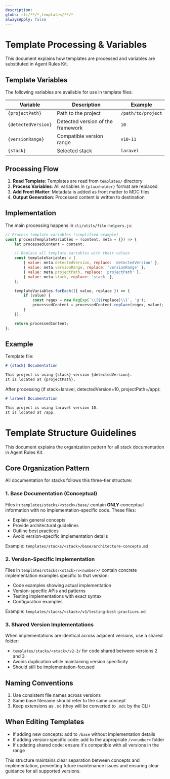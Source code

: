 ```yaml
---
description:
globs: cli/**/*,templates/**/*
alwaysApply: false
---
```


# Template Processing & Variables

This document explains how templates are processed and variables are substituted in Agent Rules Kit.

## Template Variables

The following variables are available for use in template files:

| Variable            | Description                       | Example            |
| ------------------- | --------------------------------- | ------------------ |
| `{projectPath}`     | Path to the project               | `/path/to/project` |
| `{detectedVersion}` | Detected version of the framework | `10`               |
| `{versionRange}`    | Compatible version range          | `v10-11`           |
| `{stack}`           | Selected stack                    | `laravel`          |

## Processing Flow

1. **Read Template**: Templates are read from `templates/` directory
2. **Process Variables**: All variables in `{placeholder}` format are replaced
3. **Add Front Matter**: Metadata is added as front matter to MDC files
4. **Output Generation**: Processed content is written to destination

## Implementation

The main processing happens in `cli/utils/file-helpers.js`:

```javascript
// Process template variables (simplified example)
const processTemplateVariables = (content, meta = {}) => {
	let processedContent = content;

	// Replace all template variables with their values
	const templateVariables = [
		{ value: meta.detectedVersion, replace: 'detectedVersion' },
		{ value: meta.versionRange, replace: 'versionRange' },
		{ value: meta.projectPath, replace: 'projectPath' },
		{ value: meta.stack, replace: 'stack' },
	];

	templateVariables.forEach(({ value, replace }) => {
		if (value) {
			const regex = new RegExp(`\\{${replace}\\}`, 'g');
			processedContent = processedContent.replace(regex, value);
		}
	});

	return processedContent;
};
```

## Example

Template file:

```markdown
# {stack} Documentation

This project is using {stack} version {detectedVersion}.
It is located at {projectPath}.
```

After processing (if stack=laravel, detectedVersion=10, projectPath=/app):

```markdown
# laravel Documentation

This project is using laravel version 10.
It is located at /app.
```

# Template Structure Guidelines

This document explains the organization pattern for all stack documentation in Agent Rules Kit.

## Core Organization Pattern

All documentation for stacks follows this three-tier structure:

### 1. Base Documentation (Conceptual)

Files in `templates/stacks/<stack>/base/` contain **ONLY** conceptual information with no implementation-specific code. These files:

-   Explain general concepts
-   Provide architectural guidelines
-   Outline best practices
-   Avoid version-specific implementation details

Example: `templates/stacks/<stack>/base/architecture-concepts.md`

### 2. Version-Specific Implementation

Files in `templates/stacks/<stack>/v<number>/` contain concrete implementation examples specific to that version:

-   Code examples showing actual implementation
-   Version-specific APIs and patterns
-   Testing implementations with exact syntax
-   Configuration examples

Example: `templates/stacks/<stack>/v3/testing-best-practices.md`

### 3. Shared Version Implementations

When implementations are identical across adjacent versions, use a shared folder:

-   `templates/stacks/<stack>/v2-3/` for code shared between versions 2 and 3
-   Avoids duplication while maintaining version specificity
-   Should still be implementation-focused

## Naming Conventions

1. Use consistent file names across versions
2. Same base filename should refer to the same concept
3. Keep extensions as `.md` (they will be converted to `.mdc` by the CLI)

## When Editing Templates

-   If adding new concepts: add to `/base` without implementation details
-   If adding version-specific code: add to the appropriate `/v<number>` folder
-   If updating shared code: ensure it's compatible with all versions in the range

This structure maintains clear separation between concepts and implementation, preventing future maintenance issues and ensuring clear guidance for all supported versions.
